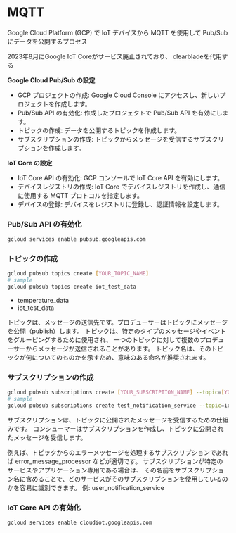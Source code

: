 
# MQTT

Google Cloud Platform (GCP) で IoT デバイスから MQTT を使用して Pub/Sub にデータを公開するプロセス

2023年8月にGoogle IoT Coreがサービス廃止されており、
clearbladeを代用する


**Google Cloud Pub/Sub の設定**

- GCP プロジェクトの作成: Google Cloud Console にアクセスし、新しいプロジェクトを作成します。
- Pub/Sub API の有効化: 作成したプロジェクトで Pub/Sub API を有効にします。
- トピックの作成: データを公開するトピックを作成します。
- サブスクリプションの作成: トピックからメッセージを受信するサブスクリプションを作成します。

 **IoT Core の設定**

 - IoT Core API の有効化: GCP コンソールで IoT Core API を有効にします。
 - デバイスレジストリの作成: IoT Core でデバイスレジストリを作成し、通信に使用する MQTT プロトコルを指定します。
 - デバイスの登録: デバイスをレジストリに登録し、認証情報を設定します。



### Pub/Sub API の有効化

```bash
gcloud services enable pubsub.googleapis.com
```

### トピックの作成

```bash
gcloud pubsub topics create [YOUR_TOPIC_NAME]
# sample
gcloud pubsub topics create iot_test_data
```

- temperature_data
- iot_test_data

トピックは、メッセージの送信先です。プロデューサーはトピックにメッセージを公開（publish）します。
トピックは、特定のタイプのメッセージやイベントをグルーピングするために使用され、
一つのトピックに対して複数のプロデューサーからメッセージが送信されることがあります。
トピック名は、そのトピックが何についてのものかを示すため、意味のある命名が推奨されます。


### サブスクリプションの作成

```bash
gcloud pubsub subscriptions create [YOUR_SUBSCRIPTION_NAME] --topic=[YOUR_TOPIC_NAME]
# sample
gcloud pubsub subscriptions create test_notification_service --topic=iot_test_data
```

サブスクリプションは、トピックに公開されたメッセージを受信するための仕組みです。
コンシューマーはサブスクリプションを作成し、トピックに公開されたメッセージを受信します。

例えば、トピックからのエラーメッセージを処理するサブスクリプションであれば error_message_processor などが適切です。
サブスクリプションが特定のサービスやアプリケーション専用である場合は、
その名前をサブスクリプション名に含めることで、どのサービスがそのサブスクリプションを使用しているのかを容易に識別できます。
例: user_notification_service

### IoT Core API の有効化

```bash
gcloud services enable cloudiot.googleapis.com
```
